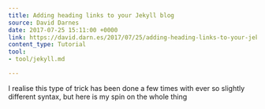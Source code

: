 ```yaml
---
title: Adding heading links to your Jekyll blog
source: David Darnes
date: 2017-07-25 15:11:00 +0000
link: https://david.darn.es/2017/07/25/adding-heading-links-to-your-jekyll-blog/
content_type: Tutorial
tool:
- tool/jekyll.md

---
```

I realise this type of trick has been done a few times with ever so slightly different syntax, but here is my spin on the whole thing